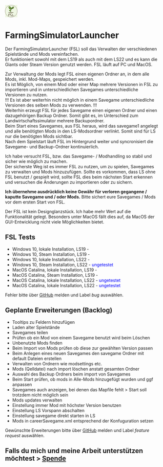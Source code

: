 <img src="src/logo.png" width="40"/>

# FarmingSimulatorLauncher

Der FarmingSimulatorLauncher (FSL) soll das Verwalten der verschiedenen Spielstände und Mods vereinfachen.  
Er funktioniert sowohl mit dem LS19 als auch mit dem LS22 und es kann die Giants oder Steam Version genutzt werden. FSL läuft auf PC und MacOS.  
  
Zur Verwaltung der Mods legt FSL einen eigenen Ordner an, in dem alle Mods, inkl. Mod-Maps, gespeichert werden.  
Es ist Möglich, von einem Mod oder einer Map mehrere Versionen in FSL zu importieren und in unterschiedlichen Savegames unterschiedliche Versionen zu nutzen.  
!!! Es ist aber weiterhin nicht möglich in einem Savegame unterschiedliche Versionen des selben Mods zu verwenden. !!!  
Weiterhin erzeugt FSL für jedes Savegame einen eigenen Ordner und einen dazugehörigen Backup Ordner. Somit gibt es, im Unterschied zum Landwirtschaftssimulator mehrere Backupordner.  
Beim Start eines Savegames, aus FSL heraus, wird das savegame1 angelegt und alle benötigten Mods in den LS-Modsordner verlinkt. Somit sind für LS nur die benötigten Mods sichtbar.  
Nach dem Spielstart läuft FSL im Hintergrund weiter und syncronisiert die Savegame- und Backup-Ordner kontinuierlich.  
  
Ich habe versucht FSL, bzw. das Savegame- / Modhandling so stabil und sicher wie möglich zu machen.  
Der sicherste Weg ist es immer FSL zu nutzen, um zu spielen, Savegames zu verwalten und Mods hinzuzufügen. Sollte es vorkommen, dass LS ohne FSL benutzt / gespielt wird, sollte FSL dies beim nächsten Start erkennen und versuchen die Änderungen zu importieren oder zu sichern.

**Ich übernehme ausdrücklich keine Gewähr für verloren gegangene / kaputte Savegame und / oder Mods.**
Bitte sichert eure Savegames / Mods vor dem ersten Start von FSL.

Der FSL ist kein Designglanzstück. Ich habe mehr Wert auf die Funktionalität gelegt. Besonders unter MacOS fällt dies auf, da MacOS der GUI-Entwicklung nicht viele Möglichkeiten bietet.


## FSL Tests
* Windows 10, lokale Installation, LS19 - 
* Windows 10, Steam Installation, LS19 - 
* Windows 10, lokale Installation, LS22 - 
* Windows 10, Steam Installation, LS22 - <span style="color:blue">ungetestet</span>
* MacOS Catalina, lokale Installation, LS19 - 
* MacOS Catalina, Steam Installation, LS19 - 
* MacOS Catalina, lokale Installation, LS22 - <span style="color:blue">ungetestet</span>
* MacOS Catalina, lokale Installation, LS22 - <span style="color:blue">ungetestet</span>

Fehler bitte über [GitHub](https://github.com/Dueesberch/FarmingSimulatorLauncher/issues/new) melden und Label *bug* auswählen.

## Geplante Erweiterungen (Backlog)
* Tooltips zu Feldern hinzufügen
* Laden alter Spielstände
* Savegames teilen
* Prüfen ob ein Mod von einem Savegame benutzt wird beim Löschen
* Unbenutzte Mods finden
* Beim Import von Mods prüfen ob diese zur gewählten Version passen
* Beim Anlegen eines neuen Savegames den savegame Ordner mit default Dateien erstellen
* Verwalten von Ordnern wie modsettings etc.
* Mods (Qelldatei) nach import löschen anstatt gesamten Ordner
* Auswahl des Backup Ordners beim import von Savegames
* Beim Start prüfen, ob mods in Alle-Mods hinzugefügt wurden und ggf anpassen
* Savegames auch anzeigen, bei denen das Mapfile fehlt > Start soll trotzdem nicht möglich sein
* Mods updates verwalten
* Einstellung immer Mod mit höchster Version benutzen
* Einstellung LS Vorspann abschalten
* Einstellung savegame direkt starten in LS
* Mods in careerSavegame.xml entsprechend der Konfuguration setzen

Gewünschte Erweiterungen bitte über [GitHub](https://github.com/Dueesberch/FarmingSimulatorLauncher/issues/new) melden und Label *feature request* auswählen.  
  
## Falls du mich und meine Arbeit unterstützen möchtest > [Spende](https://www.paypal.com/donate/?hosted_button_id=ZR4EGNDAVD4Q4)  
